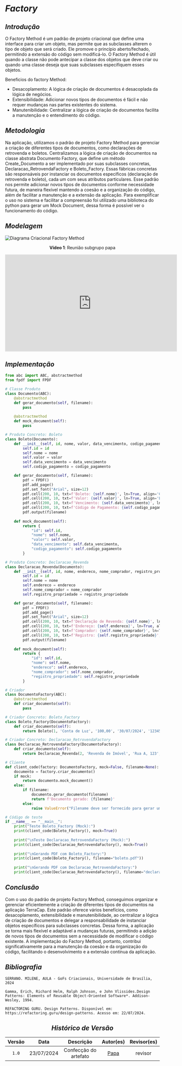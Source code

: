 # <a>*Factory*</a>

## <a>*Introdução*</a>

O Factory Method é um padrão de projeto criacional que define uma interface para criar um objeto, mas permite que as subclasses alterem o tipo de objeto que será criado. Ele promove o princípio aberto/fechado, permitindo a extensão do código sem modificá-lo. O Factory Method é útil quando a classe não pode antecipar a classe dos objetos que deve criar ou quando uma classe deseja que suas subclasses especifiquem esses objetos.

Beneficios do factory Method:

- Desacoplamento: A lógica de criação de documentos é desacoplada da lógica de negócios.
- Extensibilidade: Adicionar novos tipos de documentos é fácil e não requer mudanças nas partes existentes do sistema.
- Manutenibilidade: Centralizar a lógica de criação de documentos facilita a manutenção e o entendimento do código.


## <a>*Metodologia*</a>

Na aplicação, utilizamos o padrão de projeto Factory Method para gerenciar a criação de diferentes tipos de documentos, como declarações de retrovenda e boletos. Centralizamos a lógica de criação de documentos na classe abstrata Documento Factory, que define um método Create_Documento a ser implementado por suas subclasses concretas, Declaracao_RetrovendaFactory e Boleto_Factory. Essas fábricas concretas são responsáveis por instanciar os documentos específicos (declaração de retrovenda e boleto), cada um com seus atributos particulares. Esse padrão nos permite adicionar novos tipos de documentos conforme necessidade futura, de maneira flexível mantendo a coesão e a organização do código, além de facilitar a manutenção e a extensão da aplicação. Para exemplificar o uso no sistema e facilitar a compreensão foi utilizado uma biblioteca do python para gerar um Mock Document, dessa forma é possível ver o funcionamento do código.

## <a>*Modelagem*</a>

![Diagrama Criacional Factory Method](../../Assets/GoFCriacional/Factory.png)

<center>

<b>Vídeo 1</b>: Reunião subgrupo papa

<iframe width="560" height="315" src="https://www.youtube.com/embed/LU2X5XbeiTM?si=P2kcRYVjYsMK2WI-" title="YouTube video player" frameborder="0" allow="accelerometer; autoplay; clipboard-write; encrypted-media; gyroscope; picture-in-picture; web-share" referrerpolicy="strict-origin-when-cross-origin" allowfullscreen></iframe>

</center>

## <a>*Implementação*</a>

```python
from abc import ABC, abstractmethod
from fpdf import FPDF

# Classe Produto
class Documento(ABC):
    @abstractmethod
    def gerar_documento(self, filename):
        pass
    
    @abstractmethod
    def mock_document(self):
        pass

# Produto Concreto: Boleto
class Boleto(Documento):
    def __init__(self, id, nome, valor, data_vencimento, codigo_pagamento):
        self.id = id
        self.nome = nome
        self.valor = valor
        self.data_vencimento = data_vencimento
        self.codigo_pagamento = codigo_pagamento

    def gerar_documento(self, filename):
        pdf = FPDF()
        pdf.add_page()
        pdf.set_font("Arial", size=12)
        pdf.cell(200, 10, txt=f'Boleto: {self.nome}', ln=True, align='C')
        pdf.cell(200, 10, txt=f'Valor: {self.valor}', ln=True, align='L')
        pdf.cell(200, 10, txt=f'Vencimento: {self.data_vencimento}', ln=True, align='L')
        pdf.cell(200, 10, txt=f'Código de Pagamento: {self.codigo_pagamento}', ln=True, align='L')
        pdf.output(filename)
    
    def mock_document(self):
        return {
            "id": self.id,
            "nome": self.nome,
            "valor": self.valor,
            "data_vencimento": self.data_vencimento,
            "codigo_pagamento": self.codigo_pagamento
        }

# Produto Concreto: Declaracao_Revenda
class Declaracao_Revenda(Documento):
    def __init__(self, id, nome, endereco, nome_comprador, registro_propriedade):
        self.id = id
        self.nome = nome
        self.endereco = endereco
        self.nome_comprador = nome_comprador
        self.registro_propriedade = registro_propriedade

    def gerar_documento(self, filename):
        pdf = FPDF()
        pdf.add_page()
        pdf.set_font("Arial", size=12)
        pdf.cell(200, 10, txt=f'Declaração de Revenda: {self.nome}', ln=True, align='C')
        pdf.cell(200, 10, txt=f'Endereço: {self.endereco}', ln=True, align='L')
        pdf.cell(200, 10, txt=f'Comprador: {self.nome_comprador}', ln=True, align='L')
        pdf.cell(200, 10, txt=f'Registro: {self.registro_propriedade}', ln=True, align='L')
        pdf.output(filename)
    
    def mock_document(self):
        return {
            "id": self.id,
            "nome": self.nome,
            "endereco": self.endereco,
            "nome_comprador": self.nome_comprador,
            "registro_propriedade": self.registro_propriedade
        }

# Criador
class DocumentoFactory(ABC):
    @abstractmethod
    def criar_documento(self):
        pass

# Criador Concreto: Boleto_Factory
class Boleto_Factory(DocumentoFactory):
    def criar_documento(self):
        return Boleto(1, 'Conta de Luz', '100,00', '30/07/2024', '123456')

# Criador Concreto: Declaracao_RetrovendaFactory
class Declaracao_RetrovendaFactory(DocumentoFactory):
    def criar_documento(self):
        return Declaracao_Revenda(2, 'Revenda de Imóvel', 'Rua A, 123', 'João Silva', 'AB123456')

# Cliente
def client_code(factory: DocumentoFactory, mock=False, filename=None):
    documento = factory.criar_documento()
    if mock:
        return documento.mock_document()
    else:
        if filename:
            documento.gerar_documento(filename)
            return f'Documento gerado: {filename}'
        else:
            raise ValueError("Filename deve ser fornecido para gerar um documento PDF.")

# Código de teste
if __name__ == "__main__":
    print("Teste Boleto_Factory (Mock):")
    print(client_code(Boleto_Factory(), mock=True))
    
    print("\nTeste Declaracao_RetrovendaFactory (Mock):")
    print(client_code(Declaracao_RetrovendaFactory(), mock=True))
    
    print("\nGerando PDF com Boleto_Factory:")
    print(client_code(Boleto_Factory(), filename="boleto.pdf"))
    
    print("\nGerando PDF com Declaracao_RetrovendaFactory:")
    print(client_code(Declaracao_RetrovendaFactory(), filename="declaracao_revenda.pdf"))
```

## <a>*Conclusão*</a>

Com o uso do padrão de projeto Factory Method, conseguimos organizar e gerenciar eficientemente a criação de diferentes tipos de documentos na aplicação TerraCap. Este padrão oferece vários benefícios, como desacoplamento, extensibilidade e manutenibilidade, ao centralizar a lógica de criação de documentos e delegar a responsabilidade de instanciar objetos específicos para subclasses concretas. Dessa forma, a aplicação se torna mais flexível e adaptável a mudanças futuras, permitindo a adição de novos tipos de documentos sem a necessidade de modificar o código existente. A implementação do Factory Method, portanto, contribui significativamente para a manutenção da coesão e da organização do código, facilitando o desenvolvimento e a extensão contínua da aplicação.


## <a>*Bibliografia*</a>

    SERRANO. MILENE, AULA - GoFs Criacionais, Universidade de Brasília, 2024

    Gamma, Erich, Richard Helm, Ralph Johnson, e John Vlissides.Design Patterns: Elements of Reusable Object-Oriented Software*. Addison-Wesley, 1994.

    REFACTORING GURU. Design Patterns. Disponível em: https://refactoring.guru/design-patterns. Acesso em: 22/07/2024.

<Center>

## <a>*Histórico de Versão*</a>


| Versão |    Data    |       Descrição       |            Autor(es)            | Revisor(es) |
| :----: | :--------: | :-------------------: | :-----------------------------: | :---------: |
| `1.0`  | 23/07/2024 | Confecção do artefato | [Papa](../../Subgrupos/Papa.md) |   revisor   |
